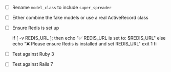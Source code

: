 - [ ] Rename `model_class` to include `super_spreader`
- [ ] Either combine the fake models or use a real ActiveRecord class
- [ ] Ensure Redis is set up

    if [ -v REDIS_URL ]; then
      echo "✅ REDIS_URL is set to: $REDIS_URL"
    else
      echo "❌ Please ensure Redis is installed and set REDIS_URL"
      exit 1
    fi

- [ ] Test against Ruby 3
- [ ] Test against Rails 7
